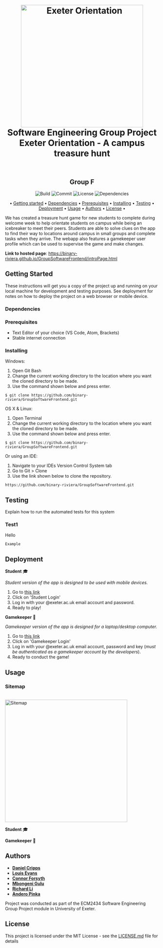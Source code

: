 <h1 align="center">
  <br>
  <a href="https://github.com/binary-riviera/GroupSoftwareFrontend"><img src="https://i.imgur.com/JYXOrqU.png" alt="Exeter Orientation" width="400"></a>
  <br>
  Software Engineering Group Project
  <br>
  Exeter Orientation - A campus treasure hunt
  <br>
  <br>
  <h2 align="center">
  Group F
  </h2>
</h1>

<p align="center">
  <a>
    <img src="https://img.shields.io/appveyor/build/binary-riviera/GroupSoftwareFrontend"
         alt="Build">
  </a>
    <a>
    <img src="https://img.shields.io/github/commit-activity/m/binary-riviera/GroupSoftwareFrontend"
         alt="Commit">
  </a>
    <a>
    <img src="https://img.shields.io/github/license/binary-riviera/GroupSoftwareFrontend"
         alt="License">
  </a>
    <a>
    <img src="https://img.shields.io/david/binary-riviera/GroupSoftwareFrontend"
         alt="Dependencies">
  </a>
</p>

<p align="center">
 • <a href="#getting-started">Getting started</a> •
  <a href="#dependencies">Dependencies</a> •
  <a href="#prerequisites">Prerequisites</a> •
  <a href="#installing">Installing</a> •
  <a href="#testing">Testing</a> •
  <a href="#deployment">Deployment</a> •
   <a href="#usage">Usage</a> •
   <a href="#authors">Authors</a> •
  <a href="#license">License</a> •
</p>



We has created a treasure hunt game for new students to complete during welcome 
week to help orientate students on campus while being an icebreaker to meet their peers. 
Students are able to solve clues on the app to find their way to locations around campus
in small groups and complete tasks when they arrive. The webapp also features a gamekeeper user 
profile which can be used to supervise the game and make changes.

**Link to hosted page**: <https://binary-riviera.github.io/GroupSoftwareFrontend/introPage.html>

## Getting Started

These instructions will get you a copy of the project up and running on your local machine for development and testing purposes. See deployment for notes on how to deploy the project on a web browser or mobile device.

### Dependencies


### Prerequisites

* Text Editor of your choice (VS Code, Atom, Brackets)
* Stable internet connection

### Installing

Windows:
1. Open Git Bash
2. Change the current working directory to the location where you want the cloned directory to be made.
3. Use the command shown below and press enter.
```
$ git clone https://github.com/binary-riviera/GroupSoftwareFrontend.git
```

OS X & Linux:
1. Open Terminal
2. Change the current working directory to the location where you want the cloned directory to be made.
3. Use the command shown below and press enter.

```
$ git clone https://github.com/binary-riviera/GroupSoftwareFrontend.git
```

Or using an IDE:
1. Navigate to your IDEs Version Control System tab
2. Go to Git > Clone
3. Use the link shown below to clone the repository.

```
https://github.com/binary-riviera/GroupSoftwareFrontend.git
```

## Testing

Explain how to run the automated tests for this system

### Test1

Hello

```
Example
```

## Deployment

**Student** :mortar_board: 

*Student version of the app is designed to be used with mobile devices.*

1. Go to [this link](https://binary-riviera.github.io/GroupSoftwareFrontend/introPage.html)
2. Click on 'Student Login'
3. Log in with your @exeter.ac.uk email account and password.
4. Ready to play!


**Gamekeeper** :game_die:

*Gamekeeper version of the app is designed for a laptop/desktop computer.*

1. Go to [this link](https://binary-riviera.github.io/GroupSoftwareFrontend/introPage.html)
2. Click on 'Gamekeeper Login'
3. Log in with your @exeter.ac.uk email account, password and key (*must be authenticated as a gamekeeper account by the developers*).
4. Ready to conduct the game!

## Usage

### Sitemap

<br>
  <a href="https://binary-riviera.github.io/GroupSoftwareFrontend/introPage.html"><img src="https://i.imgur.com/6JxdYiJ.png" alt="Sitemap" width="400"></a>
  <br>



**Student** :mortar_board:



**Gamekeeper** :game_die:




## Authors

* [**Daniel Cripps**](https://github.com/binary-riviera)
* [**Louis Evans**](https://github.com/LouisEvans)
* [**Connor Forsyth**](https://github.com/cFors4)
* [**Mbongeni Gulu**](https://github.com/Mgulu)
* [**Richard Li**](https://github.com/richardli29)
* [**Andero Pinka**](https://github.com/Andu3)

Project was conducted as part of the ECM2434 Software Engineering Group Project module in University of Exeter.

## License

This project is licensed under the MIT License - see the [LICENSE.md](LICENSE.md) file for details





